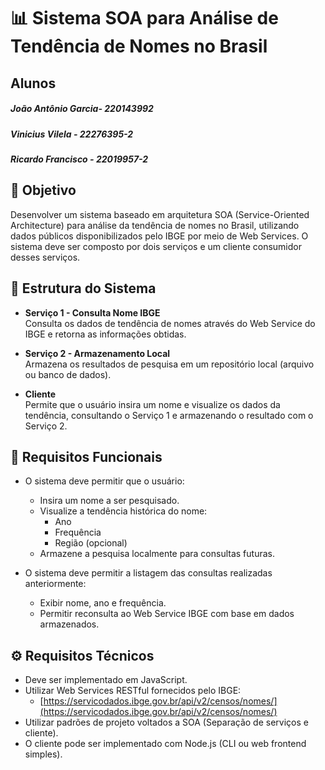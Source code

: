 # 📊 Sistema SOA para Análise de Tendência de Nomes no Brasil

## Alunos

##### João Antônio Garcia- 220143992
##### Vinicius Vilela - 22276395-2
##### Ricardo Francisco - 22019957-2 


## 🧠 Objetivo

Desenvolver um sistema baseado em arquitetura SOA (Service-Oriented Architecture) para análise da tendência de nomes no Brasil, utilizando dados públicos disponibilizados pelo IBGE por meio de Web Services. O sistema deve ser composto por dois serviços e um cliente consumidor desses serviços.

## 🧩 Estrutura do Sistema

- **Serviço 1 - Consulta Nome IBGE**  
  Consulta os dados de tendência de nomes através do Web Service do IBGE e retorna as informações obtidas.

- **Serviço 2 - Armazenamento Local**  
  Armazena os resultados de pesquisa em um repositório local (arquivo ou banco de dados).

- **Cliente**  
  Permite que o usuário insira um nome e visualize os dados da tendência, consultando o Serviço 1 e armazenando o resultado com o Serviço 2.

## 🔧 Requisitos Funcionais

- O sistema deve permitir que o usuário:
  - Insira um nome a ser pesquisado.
  - Visualize a tendência histórica do nome:
    - Ano
    - Frequência
    - Região (opcional)
  - Armazene a pesquisa localmente para consultas futuras.

- O sistema deve permitir a listagem das consultas realizadas anteriormente:
  - Exibir nome, ano e frequência.
  - Permitir reconsulta ao Web Service IBGE com base em dados armazenados.

## ⚙️ Requisitos Técnicos

- Deve ser implementado em JavaScript.
- Utilizar Web Services RESTful fornecidos pelo IBGE:
  - [https://servicodados.ibge.gov.br/api/v2/censos/nomes/](https://servicodados.ibge.gov.br/api/v2/censos/nomes/)
- Utilizar padrões de projeto voltados a SOA (Separação de serviços e cliente).
- O cliente pode ser implementado com Node.js (CLI ou web frontend simples).
